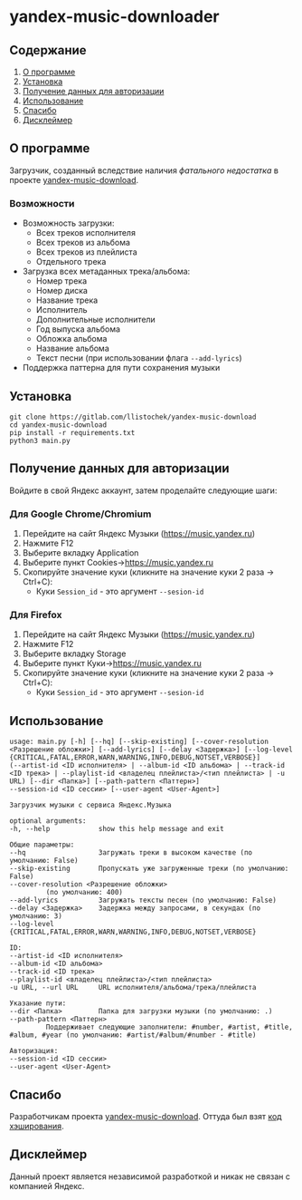 # yandex-music-downloader

## Содержание
1. [О программе](#О-программе)
2. [Установка](#Установка)
3. [Получение данных для авторизации](#Получение-данных-для-авторизации)
4. [Использование](#Использование)
5. [Спасибо](#Спасибо)
6. [Дисклеймер](#Дисклеймер)


## О программе
Загрузчик, созданный вследствие наличия *фатального недостатка* в проекте [yandex-music-download](https://github.com/kaimi-io/yandex-music-download).

### Возможности
- Возможность загрузки:
    - Всех треков исполнителя
    - Всех треков из альбома
    - Всех треков из плейлиста
    - Отдельного трека
- Загрузка всех метаданных трека/альбома:
    - Номер трека
    - Номер диска
    - Название трека
    - Исполнитель
    - Дополнительные исполнители
    - Год выпуска альбома
    - Обложка альбома
    - Название альбома
    - Текст песни (при использовании флага `--add-lyrics`)
- Поддержка паттерна для пути сохранения музыки

## Установка
```
git clone https://gitlab.com/llistochek/yandex-music-download
cd yandex-music-download
pip install -r requirements.txt
python3 main.py
```

## Получение данных для авторизации
Войдите в свой Яндекс аккаунт, затем проделайте следующие шаги:

### Для Google Chrome/Chromium
1. Перейдите на сайт Яндекс Музыки (https://music.yandex.ru) 
2. Нажмите F12
3. Выберите вкладку Application
4. Выберите пункт Cookies->https://music.yandex.ru
5. Скопируйте значение куки (кликните на значение куки 2 раза -> Ctrl+C):
    - Куки `Session_id` - это аргумент `--sesion-id`


### Для Firefox
1. Перейдите на сайт Яндекс Музыки (https://music.yandex.ru) 
2. Нажмите F12
3. Выберите вкладку Storage
4. Выберите пункт Куки->https://music.yandex.ru
5. Скопируйте значение куки (кликните на значение куки 2 раза -> Ctrl+C):
    - Куки `Session_id` - это аргумент `--sesion-id`

## Использование

```
usage: main.py [-h] [--hq] [--skip-existing] [--cover-resolution <Разрешение обложки>] [--add-lyrics] [--delay <Задержка>] [--log-level {CRITICAL,FATAL,ERROR,WARN,WARNING,INFO,DEBUG,NOTSET,VERBOSE}]
(--artist-id <ID исполнителя> | --album-id <ID альбома> | --track-id <ID трека> | --playlist-id <владелец плейлиста>/<тип плейлиста> | -u URL) [--dir <Папка>] [--path-pattern <Паттерн>]
--session-id <ID сессии> [--user-agent <User-Agent>]

Загрузчик музыки с сервиса Яндекс.Музыка

optional arguments:
-h, --help            show this help message and exit

Общие параметры:
--hq                  Загружать треки в высоком качестве (по умолчанию: False)
--skip-existing       Пропускать уже загруженные треки (по умолчанию: False)
--cover-resolution <Разрешение обложки>
         (по умолчанию: 400)
--add-lyrics          Загружать тексты песен (по умолчанию: False)
--delay <Задержка>    Задержка между запросами, в секундах (по умолчанию: 3)
--log-level {CRITICAL,FATAL,ERROR,WARN,WARNING,INFO,DEBUG,NOTSET,VERBOSE}

ID:
--artist-id <ID исполнителя>
--album-id <ID альбома>
--track-id <ID трека>
--playlist-id <владелец плейлиста>/<тип плейлиста>
-u URL, --url URL     URL исполнителя/альбома/трека/плейлиста

Указание пути:
--dir <Папка>         Папка для загрузки музыки (по умолчанию: .)
--path-pattern <Паттерн>
         Поддерживает следующие заполнители: #number, #artist, #title, #album, #year (по умолчанию: #artist/#album/#number - #title)

Авторизация:
--session-id <ID сессии>
--user-agent <User-Agent>
```

## Спасибо
Разработчикам проекта [yandex-music-download](https://github.com/kaimi-io/yandex-music-download). Оттуда был взят [код хэширования](https://github.com/kaimi-io/yandex-music-download/blob/808443cb32be82e1f54b2f708884cb7c941b4371/src/ya.pl#L720).

## Дисклеймер
Данный проект является независимой разработкой и никак не связан с компанией Яндекс.
